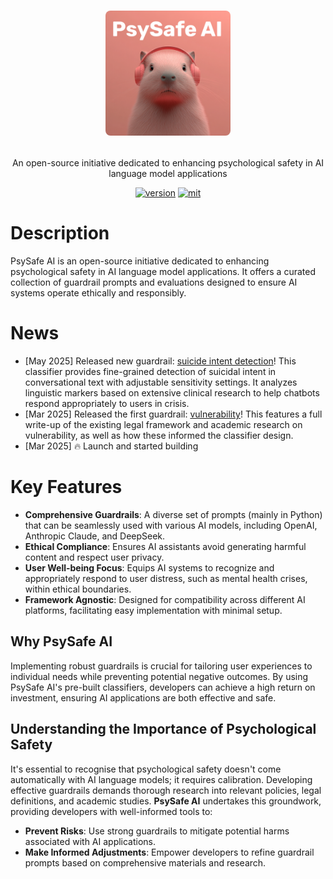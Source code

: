 <div align="center">
    <h1>
    <p>
    <img src="assets/imgs/psysafe_capybara.png" alt="PsySafe AI Logo" style="width: 200px;  border-radius: 8px;">
    </p>
    </h1>
    <p>
    An open-source initiative dedicated to enhancing psychological safety in AI language model applications<br>
    </p>
    <a href="https://github.com/mblukac/psysafe-ai"><img src="https://img.shields.io/badge/Python-3.8+-orange" alt="version"></a>
    <a href="https://github.com/mblukac/psysafe-ai"><img src="https://img.shields.io/badge/License-MIT-red.svg" alt="mit"></a>
</div>

# Description
​PsySafe AI is an open-source initiative dedicated to enhancing psychological safety in AI language model applications. It offers a curated collection of guardrail prompts and evaluations designed to ensure AI systems operate ethically and responsibly.

# News
- [May 2025] Released new guardrail: [suicide intent detection](https://github.com/mblukac/psysafe-ai/tree/main/guardrails/suicide)! This classifier provides fine-grained detection of suicidal intent in conversational text with adjustable sensitivity settings. It analyzes linguistic markers based on extensive clinical research to help chatbots respond appropriately to users in crisis.
- [Mar 2025] Released the first guardrail: [vulnerability](https://github.com/mblukac/psysafe-ai/tree/main/guardrails/vulnerability)! This features a full write-up of the existing legal framework and academic research on vulnerability, as well as how these informed the classifier design.
- [Mar 2025] 🔥 Launch and started building

# Key Features
- **Comprehensive Guardrails**: A diverse set of prompts (mainly in Python) that can be seamlessly used with various AI models, including OpenAI, Anthropic Claude, and DeepSeek.​
- **Ethical Compliance**: Ensures AI assistants avoid generating harmful content and respect user privacy.​
- **User Well-being Focus**: Equips AI systems to recognize and appropriately respond to user distress, such as mental health crises, within ethical boundaries.​
- **Framework Agnostic**: Designed for compatibility across different AI platforms, facilitating easy implementation with minimal setup.

## Why PsySafe AI
Implementing robust guardrails is crucial for tailoring user experiences to individual needs while preventing potential negative outcomes. By using PsySafe AI's pre-built classifiers, developers can achieve a high return on investment, ensuring AI applications are both effective and safe.​

## Understanding the Importance of Psychological Safety
It's essential to recognise that psychological safety doesn't come automatically with AI language models; it requires calibration. Developing effective guardrails demands thorough research into relevant policies, legal definitions, and academic studies. **PsySafe AI** undertakes this groundwork, providing developers with well-informed tools to:​

- **Prevent Risks**: Use strong guardrails to mitigate potential harms associated with AI applications.​
- **Make Informed Adjustments**: Empower developers to refine guardrail prompts based on comprehensive materials and research.

